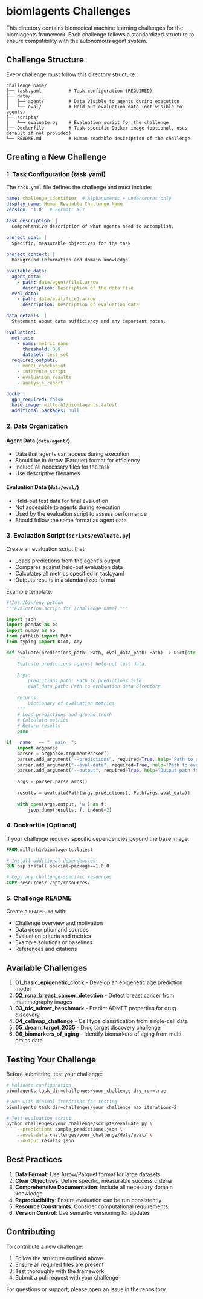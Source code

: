 # biomlagents Challenges

This directory contains biomedical machine learning challenges for the biomlagents framework. Each challenge follows a standardized structure to ensure compatibility with the autonomous agent system.

## Challenge Structure

Every challenge must follow this directory structure:

```
challenge_name/
├── task.yaml          # Task configuration (REQUIRED)
├── data/
│   ├── agent/         # Data visible to agents during execution
│   └── eval/          # Held-out evaluation data (not visible to agents)
├── scripts/
│   └── evaluate.py    # Evaluation script for the challenge
├── Dockerfile         # Task-specific Docker image (optional, uses default if not provided)
└── README.md          # Human-readable description of the challenge
```

## Creating a New Challenge

### 1. Task Configuration (task.yaml)

The `task.yaml` file defines the challenge and must include:

```yaml
name: challenge_identifier  # Alphanumeric + underscores only
display_name: Human Readable Challenge Name
version: "1.0"  # Format: X.Y

task_description: |
  Comprehensive description of what agents need to accomplish.
  
project_goal: |
  Specific, measurable objectives for the task.
  
project_context: |
  Background information and domain knowledge.

available_data:
  agent_data:
    - path: data/agent/file1.arrow
      description: Description of the data file
  eval_data:
    - path: data/eval/file1.arrow
      description: Description of evaluation data

data_details: |
  Statement about data sufficiency and any important notes.

evaluation:
  metrics:
    - name: metric_name
      threshold: 0.9
      dataset: test_set
  required_outputs:
    - model_checkpoint
    - inference_script
    - evaluation_results
    - analysis_report

docker:
  gpu_required: false
  base_image: millerh1/biomlagents:latest
  additional_packages: null
```

### 2. Data Organization

#### Agent Data (`data/agent/`)
- Data that agents can access during execution
- Should be in Arrow (Parquet) format for efficiency
- Include all necessary files for the task
- Use descriptive filenames

#### Evaluation Data (`data/eval/`)
- Held-out test data for final evaluation
- Not accessible to agents during execution
- Used by the evaluation script to assess performance
- Should follow the same format as agent data

### 3. Evaluation Script (`scripts/evaluate.py`)

Create an evaluation script that:
- Loads predictions from the agent's output
- Compares against held-out evaluation data
- Calculates all metrics specified in task.yaml
- Outputs results in a standardized format

Example template:

```python
#!/usr/bin/env python
"""Evaluation script for [challenge name]."""

import json
import pandas as pd
import numpy as np
from pathlib import Path
from typing import Dict, Any

def evaluate(predictions_path: Path, eval_data_path: Path) -> Dict[str, Any]:
    """
    Evaluate predictions against held-out test data.
    
    Args:
        predictions_path: Path to predictions file
        eval_data_path: Path to evaluation data directory
        
    Returns:
        Dictionary of evaluation metrics
    """
    # Load predictions and ground truth
    # Calculate metrics
    # Return results
    pass

if __name__ == "__main__":
    import argparse
    parser = argparse.ArgumentParser()
    parser.add_argument("--predictions", required=True, help="Path to predictions")
    parser.add_argument("--eval-data", required=True, help="Path to eval data")
    parser.add_argument("--output", required=True, help="Output path for results")
    
    args = parser.parse_args()
    
    results = evaluate(Path(args.predictions), Path(args.eval_data))
    
    with open(args.output, 'w') as f:
        json.dump(results, f, indent=2)
```

### 4. Dockerfile (Optional)

If your challenge requires specific dependencies beyond the base image:

```dockerfile
FROM millerh1/biomlagents:latest

# Install additional dependencies
RUN pip install special-package==1.0.0

# Copy any challenge-specific resources
COPY resources/ /opt/resources/
```

### 5. Challenge README

Create a `README.md` with:
- Challenge overview and motivation
- Data description and sources
- Evaluation criteria and metrics
- Example solutions or baselines
- References and citations

## Available Challenges

1. **01_basic_epigenetic_clock** - Develop an epigenetic age prediction model
2. **02_rsna_breast_cancer_detection** - Detect breast cancer from mammography images
3. **03_tdc_admet_benchmark** - Predict ADMET properties for drug discovery
4. **04_cellmap_challenge** - Cell type classification from single-cell data
5. **05_dream_target_2035** - Drug target discovery challenge
6. **06_biomarkers_of_aging** - Identify biomarkers of aging from multi-omics data

## Testing Your Challenge

Before submitting, test your challenge:

```bash
# Validate configuration
biomlagents task_dir=challenges/your_challenge dry_run=true

# Run with minimal iterations for testing
biomlagents task_dir=challenges/your_challenge max_iterations=2

# Test evaluation script
python challenges/your_challenge/scripts/evaluate.py \
    --predictions sample_predictions.json \
    --eval-data challenges/your_challenge/data/eval/ \
    --output results.json
```

## Best Practices

1. **Data Format**: Use Arrow/Parquet format for large datasets
2. **Clear Objectives**: Define specific, measurable success criteria
3. **Comprehensive Documentation**: Include all necessary domain knowledge
4. **Reproducibility**: Ensure evaluation can be run consistently
5. **Resource Constraints**: Consider computational requirements
6. **Version Control**: Use semantic versioning for updates

## Contributing

To contribute a new challenge:

1. Follow the structure outlined above
2. Ensure all required files are present
3. Test thoroughly with the framework
4. Submit a pull request with your challenge

For questions or support, please open an issue in the repository.
